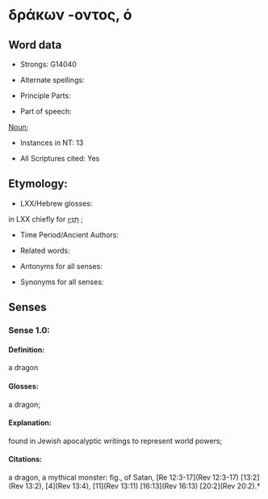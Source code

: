 # δράκων -οντος, ὁ 

<!-- Status: S2=NeedsFinalCheck -->
<!-- Lexica used for edits:   -->

## Word data

* Strongs: G14040

* Alternate spellings:


* Principle Parts: 


* Part of speech: 

[Noun](http://ugg.readthedocs.io/en/latest/noun.html); 

* Instances in NT: 13

* All Scriptures cited: Yes

## Etymology: 


* LXX/Hebrew glosses: 

in LXX chiefly for [תַּנִּין](//en-uhl/H8577) ; 

* Time Period/Ancient Authors: 


* Related words: 

* Antonyms for all senses:

* Synonyms for all senses: 


## Senses 


### Sense  1.0: 

#### Definition: 

a dragon

#### Glosses: 

a dragon; 

#### Explanation: 

found in Jewish apocalyptic writings to represent world powers;


#### Citations: 

a dragon, a mythical monster: fig., of Satan, [Re 12:3-17](Rev 12:3-17) [13:2](Rev 13:2), [4](Rev 13:4), [11](Rev 13:11) [16:13](Rev 16:13) [20:2](Rev 20:2).† 
